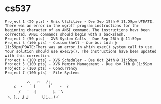 # cs537

    Project 1 (50 pts) - Unix Utilities - Due Sep 19th @ 11:59pm UPDATE: There was an error in the wgroff program instructions for the beginning character of an ANSI command. The instructions have been corrected. ANSI commands should begin with a backslash.
    Project 2 (50 pts) - XV6 System Calls - Due Sep 26th @ 11:59pm
    Project 3 (100 pts) - Custom Shell - Due Oct 10th @ 11:59pmUPDATE:There was an error in which exec() system call to use. Your solution should use execvp(). The instructions have been updated with this correction.
    Project 4 (100 pts) - XV6 Scheduler - Due Oct 24th @ 11:59pm
    Project 5 (100 pts) - XV6 Memory Management - Due Nov 7th @ 11:59pm
    Project 6 (100 pts) - Concurrency
    Project 7 (100 pts) - File Systems

              へ   ♡   ╱|、
        ૮  -   ՛ )      (`   -  7
          /   ⁻  ៸|       |、⁻〵
     乀 (ˍ, ل ل      じしˍ,)ノ
